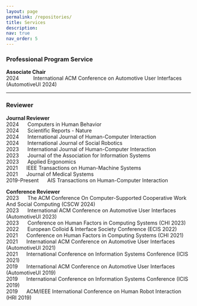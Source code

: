 ```yaml
---
layout: page
permalink: /repositories/
title: Services
description:
nav: true
nav_order: 5
---
```


### Professional Program Service
**Associate Chair**<br />
2024 &nbsp;&nbsp;&nbsp;&nbsp;&nbsp;&nbsp;&nbsp;&nbsp; International ACM Conference on Automotive User Interfaces (AutomotiveUI 2024)

***
### Reviewer
**Journal Reviewer**<br />
2024 &nbsp;&nbsp;&nbsp;&nbsp; Computers in Human Behavior
<br />
2024 &nbsp;&nbsp;&nbsp;&nbsp; Scientific Reports - Nature
<br />
2024 &nbsp;&nbsp;&nbsp;&nbsp; International Journal of Human-Computer Interaction
<br />
2024 &nbsp;&nbsp;&nbsp;&nbsp; International Journal of Social Robotics
<br />
2023 &nbsp;&nbsp;&nbsp;&nbsp; International Journal of Human-Computer Interaction
<br />
2023 &nbsp;&nbsp;&nbsp;&nbsp; Journal of the Association for Information Systems
<br />
2023 &nbsp;&nbsp;&nbsp;&nbsp; Applied Ergonomics
<br />
2021 &nbsp;&nbsp;&nbsp;&nbsp; IEEE Transactions on Human-Machine Systems
<br />
2021 &nbsp;&nbsp;&nbsp;&nbsp; Journal of Medical Systems
<br />
2019-Present &nbsp;&nbsp;&nbsp;&nbsp; AIS Transactions on Human-Computer Interaction
<br />

**Conference Reviewer**<br />
2023 &nbsp;&nbsp;&nbsp;&nbsp; The ACM Conference On Computer-Supported Cooperative Work And Social Computing
(CSCW 2024)
<br />
2023 &nbsp;&nbsp;&nbsp;&nbsp; International ACM Conference on Automotive User Interfaces (AutomotiveUI 2023)
<br />
2023 &nbsp;&nbsp;&nbsp;&nbsp; Conference on Human Factors in Computing Systems (CHI 2023)
<br />
2022 &nbsp;&nbsp;&nbsp;&nbsp; European Colloid & Interface Society Conference (ECIS 2022)
<br />
2021 &nbsp;&nbsp;&nbsp;&nbsp; Conference on Human Factors in Computing Systems (CHI 2021)
<br />
2021 &nbsp;&nbsp;&nbsp;&nbsp; International ACM Conference on Automotive User Interfaces (AutomotiveUI 2021)
<br />
2021 &nbsp;&nbsp;&nbsp;&nbsp; International Conference on Information Systems Conference (ICIS 2021)
<br />
2019 &nbsp;&nbsp;&nbsp;&nbsp; International ACM Conference on Automotive User Interfaces (AutomotiveUI 2019)
<br />
2019 &nbsp;&nbsp;&nbsp;&nbsp; International Conference on Information Systems Conference (ICIS 2019)
<br />
2019 &nbsp;&nbsp;&nbsp;&nbsp; ACM/IEEE International Conference on Human Robot Interaction (HRI 2019)
<br />
